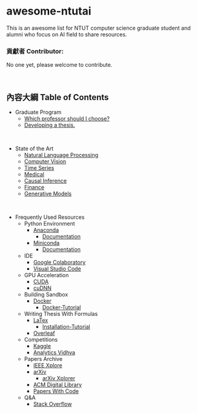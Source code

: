 # awesome-ntutai
This is an awesome list for NTUT computer science graduate student and alumni who focus on AI field to share resources.

### 貢獻者 Contributor:
No one yet, please welcome to contribute.

<br>

## 內容大綱 Table of Contents

+ Graduate Program
  - [Which professor should I choose?](https://github.com/Ellomorce/awesome-ntutai/blob/main/Teacher_Finding/Teacher_Finding.md)
  - [Developing a thesis.](https://github.com/Ellomorce/awesome-ntutai/blob/main/Thesis_Writting/Thesis_Writting.md)
<br>

+ State of the Art
  - [Natural Language Processing](https://github.com/Ellomorce/awesome-ntutai/blob/main/NLP/NLP.md)
  - [Computer Vision](https://github.com/Ellomorce/awesome-ntutai/blob/main/Computer_Vision/Computer_Vision.md)
  - [Time Series](https://github.com/Ellomorce/awesome-ntutai/blob/main/Time_Series/Time_Series.md)
  - [Medical](https://github.com/Ellomorce/awesome-ntutai/blob/main/Medical/Medical.md)
  - [Causal Inference](https://github.com/Ellomorce/awesome-ntutai/blob/main/Causal_Inference/Causal_Inference.md)
  - [Finance](https://github.com/Ellomorce/awesome-ntutai/blob/main/Finance/Finance.md)
  - [Generative Models](https://github.com/Ellomorce/awesome-ntutai/blob/main/Generative_models/Generative_models.md)
<br>

+ Frequently Used Resources
  + Python Environment
    - [Anaconda](https://repo.anaconda.com/archive/)
      - [Documentation](https://docs.anaconda.com/)
    - [Miniconda](https://repo.anaconda.com/miniconda/)
      - [Documentation](https://docs.conda.io/en/latest/miniconda.html)
  + IDE
    - [Google Colaboratory](https://colab.research.google.com/)
    - [Visual Studio Code](https://code.visualstudio.com/download)
  + GPU Acceleration
    - [CUDA](https://developer.nvidia.com/cuda-toolkit-archive)
    - [cuDNN](https://developer.nvidia.com/rdp/cudnn-archive)
  + Building Sandbox
    - [Docker](https://www.docker.com/products/docker-desktop/)
      - [Docker-Tutorial](https://github.com/twtrubiks/docker-tutorial)
  + Writing Thesis With Formulas
    - [LaTex](https://miktex.org/download)
      - [Installation-Tutorial](https://rpubs.com/Kuaz/latex-in-windows)
    - [Overleaf](https://www.overleaf.com/)
  + Competitions
    - [Kaggle](https://www.kaggle.com/)
    - [Analytics Vidhya](https://www.analyticsvidhya.com/)
  + Papers Archive
    - [IEEE Xplore](https://ieeexplore.ieee.org/)
    - [arXiv](https://arxiv.org/)
      - [arXiv Xplorer](https://arxivxplorer.com/)
    - [ACM Digital Library](https://dl.acm.org/)
    - [Papers With Code](https://paperswithcode.com/)
  + Q&A
    - [Stack Overflow](https://stackoverflow.com/)
